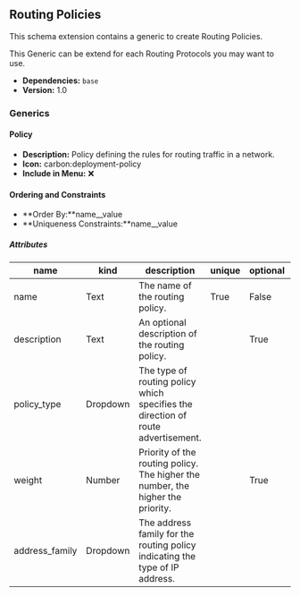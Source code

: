 ## Routing Policies

This schema extension contains a generic to create Routing Policies.

This Generic can be extend for each Routing Protocols you may want to use.

- **Dependencies:** `base`
- **Version:** 1.0

### Generics

#### Policy

- **Description:** Policy defining the rules for routing traffic in a network.
- **Icon:** carbon:deployment-policy
- **Include in Menu:** ❌

#### Ordering and Constraints

- **Order By:**name__value
- **Uniqueness Constraints:**name__value

##### Attributes

| name | kind | description | unique | optional | order_weight | label | choices | default_value |
| ---- | ---- | ----------- | ------ | -------- | ------------ | ----- | ------- | ------------- |
| name | Text | The name of the routing policy\. | True | False | 1000 |  | \`\` |  |
| description | Text | An optional description of the routing policy\. |  | True | 1100 |  | \`\` |  |
| policy\_type | Dropdown | The type of routing policy which specifies the direction of route advertisement\. |  |  | 1200 | Type | \`import\-policy, export\-policy, import\-export\-policy\` |  |
| weight | Number | Priority of the routing policy\. The higher the number, the higher the priority\. |  | True | 1400 |  | \`\` | 1000 |
| address\_family | Dropdown | The address family for the routing policy indicating the type of IP address\. |  |  | 1150 |  | \`ipv4, ipv6, all\` | all |

